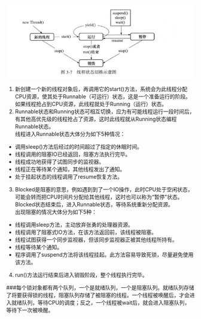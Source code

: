 ![Image text](https://github.com/350679778/TestThread/blob/master/images/class3/%E7%BA%BF%E7%A8%8B%E7%8A%B6%E6%80%81%E5%88%87%E6%8D%A2%E7%A4%BA%E6%84%8F%E5%9B%BE.jpg)
1. 新创建一个新的线程对象后，再调用它的start()方法，系统会为此线程分配CPU资源，使其处于Runnable（可运行）状态，这是一个准备运行的阶段。如果线程抢占到CPU资源，此线程就处于Running（运行）状态。
2. Runnable状态和Running状态可相互切换，应为有可能线程运行一段时间后，有其他高优先级的线程抢占了资源，这时此线程就从Running状态编程Runnable状态。  
线程进入Runnable状态大体分为如下5种情况：
 * 调用sleep()方法后经过的时间超过了指定的休眠时间。
 * 线程调用的阻塞IO已经返回，阻塞方法执行完毕。
 * 线程成功地获得了试图同步的监视器。
 * 线程正在等待某个通知，其他线程发出了通知。
 * 处于挂起状态的线程调用了resume恢复方法。
3. Blocked是阻塞的意思，例如遇到到了一个IO操作，此时CPU处于空闲状态，可能会转而把CPU时间片分配给其他线程，这时也可以称为“暂停”状态。Blocked状态结束后，进入Runnable状态，等待系统重新分配资源。  
出现阻塞的情况大体分为如下5种：
 * 线程调用sleep方法，主动放弃张勇的处理器资源。
 * 线程调用了阻塞式IO方法，在该方法返回前，该线程被阻塞。
 * 线程试图获得一个同步监视器，但该同步监视器正被其他线程所持有。
 * 线程等待某个通知。
 * 程序调用了suspend方法将该线程挂起。此方法容易导致死锁，尽量避免使用该方法。
4. run()方法运行结束后进入销毁阶段，整个线程执行完毕。  

###每个锁对象都有两个队列，一个是就绪队列，一个是阻塞队列。就绪队列存储了将要获得锁的线程，阻塞队列存储了被阻塞的线程。一个线程被唤醒后，才会进入就绪队列，等待CPU的调度；反之，一个线程被wait后，就会进入阻塞队列，等待下一次被唤醒。